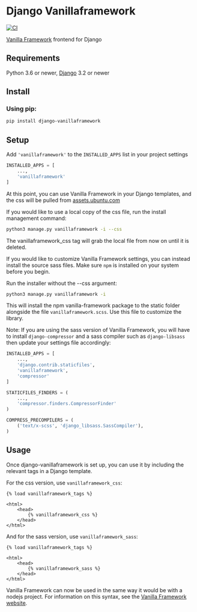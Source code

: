 # Django Vanillaframework
[![CI](https://github.com/lvoytek/django-vanillaframework/actions/workflows/ci.yml/badge.svg)](https://github.com/lvoytek/django-vanillaframework/actions/workflows/ci.yml)

[Vanilla Framework](https://vanillaframework.io/) frontend for Django

## Requirements
Python 3.6 or newer, [Django](https://www.djangoproject.com/) 3.2 or newer

## Install
### Using pip:

```bash
pip install django-vanillaframework
```

## Setup
Add `'vanillaframework'` to the `INSTALLED_APPS` list in your project settings
```python
INSTALLED_APPS = [
    ...,
    'vanillaframework'
]
```

At this point, you can use Vanilla Framework in your Django templates, and the css will be pulled from [assets.ubuntu.com](https://assets.ubuntu.com/v1/vanilla-framework-version-3.8.2.min.css)

If you would like to use a local copy of the css file, run the install management command:

```bash
python3 manage.py vanillaframework -i --css
```

The vanillaframework_css tag will grab the local file from now on until it is deleted.

If you would like to customize Vanilla Framework settings, you can instead install the source sass files. Make sure `npm` is installed on your system before you begin.

Run the installer without the --css argument:

```bash
python3 manage.py vanillaframework -i
```

This will install the npm vanilla-framework package to the static folder alongside the file `vanillaframework.scss`. Use this file to customize the library.

Note: If you are using the sass version of Vanilla Framework, you will have to install `django-compressor` and a sass compiler such as `django-libsass` then update your settings file accordingly:

```python
INSTALLED_APPS = [
    ...,
    'django.contrib.staticfiles',
    'vanillaframework',
    'compressor'
]

STATICFILES_FINDERS = (
    ...,
    'compressor.finders.CompressorFinder'
)

COMPRESS_PRECOMPILERS = (
    ('text/x-scss', 'django_libsass.SassCompiler'),
)
```

## Usage
Once django-vanillaframework is set up, you can use it by including the relevant tags in a Django template.

For the css version, use `vanillaframework_css`:

```jinja2
{% load vanillaframework_tags %}

<html>
    <head>
        {% vanillaframework_css %}
    </head>
</html>
```

And for the sass version, use `vanillaframework_sass`:

```jinja2
{% load vanillaframework_tags %}

<html>
    <head>
        {% vanillaframework_sass %}
    </head>
</html>
```

Vanilla Framework can now be used in the same way it would be with a nodejs project. For information on this syntax, see the [Vanilla Framework website](https://vanillaframework.io/docs).